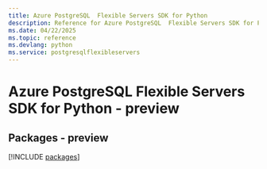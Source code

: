 ```yaml
---
title: Azure PostgreSQL  Flexible Servers SDK for Python
description: Reference for Azure PostgreSQL  Flexible Servers SDK for Python
ms.date: 04/22/2025
ms.topic: reference
ms.devlang: python
ms.service: postgresqlflexibleservers
---
```

# Azure PostgreSQL  Flexible Servers SDK for Python - preview
## Packages - preview
[!INCLUDE [packages](postgresql--flexible-servers-index.md)]